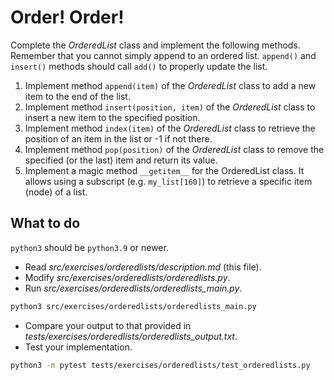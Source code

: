 # Order! Order!

Complete the _OrderedList_ class and implement the following methods. Remember that you cannot simply append to an ordered list. `append()` and `insert()` methods should call `add()` to properly update the list.

1. Implement method `append(item)` of the _OrderedList_ class to add a new item to the end of the list.
2. Implement method `insert(position, item)` of the _OrderedList_ class to insert a new item to the specified position.
3. Implement method `index(item)` of the _OrderedList_ class to retrieve the position of an item in the list or -1 if not there.
4. Implement method `pop(position)` of the _OrderedList_ class to remove the specified (or the last) item and return its value.
5. Implement a magic method `__getitem__` for the OrderedList class. It allows using a subscript (e.g. `my_list[160]`) to retrieve a specific item (node) of a list.

## What to do

`python3` should be `python3.9` or newer.

- Read _src/exercises/orderedlists/description.md_ (this file).
- Modify _src/exercises/orderedlists/orderedlists.py_.
- Run _src/exercises/orderedlists/orderedlists_main.py_.

```bash
python3 src/exercises/orderedlists/orderedlists_main.py
```

- Compare your output to that provided in _tests/exercises/orderedlists/orderedlists_output.txt_.
- Test your implementation.

```bash
python3 -m pytest tests/exercises/orderedlists/test_orderedlists.py
```
